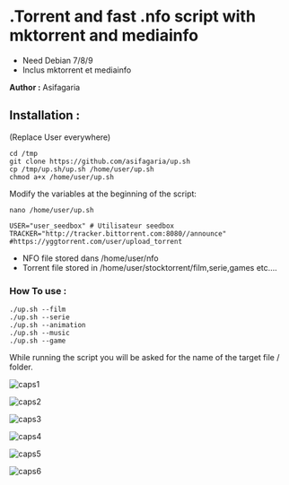 # .Torrent and fast .nfo script with mktorrent and mediainfo

* Need Debian 7/8/9
* Inclus mktorrent et mediainfo

**Author :** Asifagaria

## Installation :
(Replace User everywhere)
```
cd /tmp
git clone https://github.com/asifagaria/up.sh
cp /tmp/up.sh/up.sh /home/user/up.sh
chmod a+x /home/user/up.sh
```

Modify the variables at the beginning of the script:
```
nano /home/user/up.sh
```
```
USER="user_seedbox" # Utilisateur seedbox
TRACKER="http://tracker.bittorrent.com:8080//announce" #https://yggtorrent.com/user/upload_torrent
```

* NFO file stored dans /home/user/nfo
* Torrent file stored in /home/user/stocktorrent/film,serie,games etc....

### How To use :
```
./up.sh --film
./up.sh --serie
./up.sh --animation
./up.sh --music
./up.sh --game
```
While running the script you will be asked for the name of the target file / folder.

![caps1](https://user-images.githubusercontent.com/34775368/34308900-ac0ed54a-e74f-11e7-8923-d25017f27331.PNG)

![caps2](https://user-images.githubusercontent.com/34775368/34308918-c07f5900-e74f-11e7-90d1-3cbc65ccd03f.PNG)

![caps3](https://user-images.githubusercontent.com/34775368/34308923-c3a75146-e74f-11e7-8cd0-c8c2731d5db5.PNG)

![caps4](https://user-images.githubusercontent.com/34775368/34308928-c625e572-e74f-11e7-9e0d-439ff529643e.PNG)

![caps5](https://user-images.githubusercontent.com/34775368/34308933-cbcd83b8-e74f-11e7-8451-dab952c2b79a.PNG)

![caps6](https://user-images.githubusercontent.com/34775368/34308936-cf2c41fc-e74f-11e7-9163-3cf84ba2f802.PNG)
